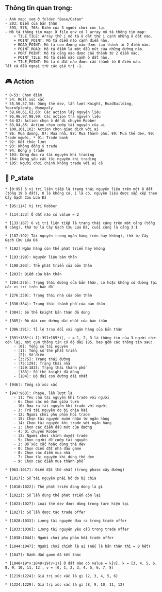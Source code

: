 <!--  -->
##   Thông tin quan trọng:
    - Ảnh map: xem ở folder "Base/Catan"
    - 203: Điểm của bản thân
    - 393, 578, 763: Điểm của 3 người chơi còn lại
    - Mô tả thông tin map: Ở file env có 7 array mô tả thông tin map:
        + TILE_TILE: Array thứ i mô tả ô đất thứ i cạnh những ô đất nào.
        + POINT_POINT: Mô tả điểm nào cạnh điểm nào.
        + ROAD_POINT: Mô tả con đường nào được tạo thành từ 2 điểm nào.
        + POINT_ROAD: Mô tả điểm là một đầu mút của những đường nào.
        + PORT_POINT: Mô tả cảng nào được cấu thành từ 2 điểm nào.
        + POINT_TILE: Mô tả điểm nào cạnh ô đất nào.
        + TILE_POINT: Mô tả ô đất nào được cấu thành từ 6 điểm nào.
    Tất cả đều ngoại trừ các giá trị -1.


##  :video_game: Action
    * 0-53: Chọn điểm
    * 54: Roll xúc xắc
    * 55,56,57,58: Dùng thẻ dev, lần lượt Knight, RoadBuilding, Yearofplenty, Monopoly
    * 59,60,61,62,63: Các action lấy nguyên liệu
    * 95,96,97,98,99: Các action trả nguyên liệu
    * 64-82: Action chọn ô để di chuyển Robber
    * 83,84,85: Action chọn cướp tài nguyên của ai
    * 100,101,102: Action chọn giao dịch với ai
    * 86: Mua đường, 87: Mua nhà, 88: Mua thành phố, 89: Mua thẻ dev, 90: Trade người, * 91: Trade bank
    * 92: Kết thúc lượt
    * 93: Không đồng ý trade
    * 94: Đồng ý trade
    * 103: Dừng đưa ra tài nguyên khi trading
    * 104: Dừng yêu cầu tài nguyên khi trading
    * 105: Người chơi chính không trade với ai cả

##  :bust_in_silhouette: P_state
    * [0:95] 5 vị trí liên tiếp là trạng thái nguyên liệu trên một ô đất (tổng 19 ô đất), 0 là không có, 1 là có, nguyên liệu được sắp xếp theo Cây Gạch Cừu Lúa Đá

    * [95:114] Vị trí Robber

    * [114:133] Ô đất nào có value = 2

    * [133:187] 6 vị trí liên tiếp là trạng thái cảng trên một cảng (tổng 9 cảng), thứ tự là Cây Gạch Cừu Lúa Đá, cuối cùng là cảng 3:1

    * [187:192] Tài nguyên trong ngân hàng (còn hay không), thứ tự Cây Gạch Cừu Lúa Đá

    * [192] Ngân hàng còn thẻ phát triển hay không

    * [193:198]: Nguyên liệu bản thân

    * [198:203]: Thẻ phát triển của bản thân

    * [203]: Điểm của bản thân

    * [204:276]: Trạng thái đường của bản thân, có hoặc không có đường tại các vị trí trên bản đồ

    * [276:330]: Trạng thái nhà của bản thân

    * [330:384]: Trạng thái thành phố của bản thân

    * [384]: Số thẻ knight bản thân đã dùng

    * [385]: Độ dài con đường dài nhất của bản thân

    * [386:391]: Tỉ lệ trao đổi với ngân hàng của bản thân

    * [391+185*(i-1):391+185*i], i = 1, 2, 3 là thông tin của 3 người chơi còn lại, một cụm thông tin có độ dài 185, bao gồm các thông tin sau:
        - [0]: Tổng số tài nguyên
        - [1]: Tổng số thẻ phát triển
        - [2]: Số điểm
        - [3:75]: Trạng thái đường
        - [75:129]: Trạng thái nhà
        - [129:183]: Trạng thái thành phố
        - [183]: Số thẻ knight đã dùng
        - [184]: Độ dài con đường dài nhất

    * [946]: Tổng số xúc xắc

    * [947:963]: Phase, lần lượt là
        - 11: Yêu cầu tài nguyên khi trade với người
        - 6: Chọn các mô đun giữa turn
        - 10: Đưa ra tài nguyên khi trade với người
        - 3: Trả tài nguyên do bị chia bài
        - 12: Người chơi phụ phản hồi trade
        - 15: Chọn tài nguyên muốn nhận từ ngân hàng
        - 14: Chọn tài nguyên khi trade với ngân hàng
        - 1: Chọn các điểm đầu mút của đường
        - 4: Di chuyển Robber
        - 13: Người chơi chính duyệt trade
        - 5: Chọn người để cướp tài nguyên
        - 2: Đổ xúc xắc hoặc dùng thẻ dev
        - 0: Chọn điểm đặt nhà đầu game
        - 8: Chọn các điểm mua nhà
        - 7: Chọn tài nguyên khi dùng thẻ dev
        - 9: Chọn các điểm mua thành phố

    * [963:1017]: Điểm đặt thứ nhất (trong phase xây đường)

    * [1017]: Số tài nguyên phải bỏ do bị chia

    * [1018:1022]: Thẻ phát triển đang dùng là gì

    * [1022]: Số lần dùng thẻ phát triển còn lại

    * [1023:1027]: Loại thẻ dev được dùng trong turn hiện tại

    * [1027]: Số lần được tạo trade offer

    * [1028:1033]: Lượng tài nguyên đưa ra trong trade offer

    * [1033:1038]: Lượng tài nguyên yêu cầu trong trade offer

    * [1038:1044]: Người chơi phụ phản hồi trade offer

    * [1044:1047]: Người chơi chính là ai (nếu là bản thân thì = 0 hết)

    * [1047]: Đánh dấu game đã kết thúc

    * [1048+19*v:1048+19(v+1)] Ô đất nào có value = k[v], k = [3, 4, 5, 6, 8, 9, 10, 11, 12], v = [0, 1, 2, 3, 4, 5, 6, 7, 8]

    * [1219:1224]: Giá trị xúc xắc là gì (2, 3, 4, 5, 6)

    * [1224:1229]: Giá trị xúc xắc là gì (8, 9, 10, 11, 12)

